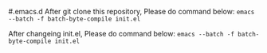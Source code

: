 #.emacs.d
After git clone this repository, Please do command below:
`emacs --batch -f batch-byte-compile init.el`

After changeing init.el, Please do command below:
`emacs --batch -f batch-byte-compile init.el`